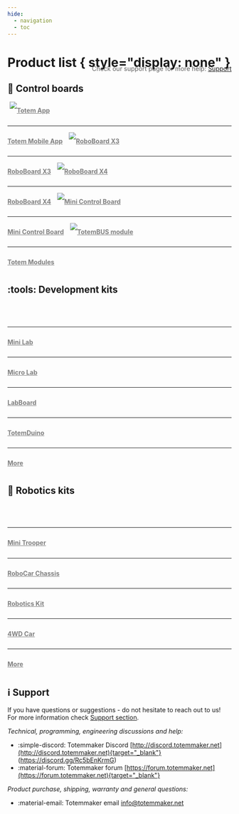 ```yaml
---
hide:
  - navigation
  - toc
---
```


# Product list { style="display: none" }

<blockquote style="float:right;margin-top:-30px;border-left:0">Check our support page for more help: <a href="support/">Support</a></blockquote>

<style>
a.cover {
    padding:5px!important;
    color:grey!important;
    text-align:center!important;
    font-weight:bold!important;
    font-size:1.0em!important;
    line-height:2.8;!important;
}
</style>

## :wireless: Control boards

<div class="grid" style="grid-template-columns: repeat(auto-fit, minmax(min(100%, 6rem), 1fr));max-width: 1200px;">
    <a href="remote-control/app/" class="card cover">
    <img alt="Totem App" src="/assets/images/totem-app-card.jpg"><hr />Totem Mobile App</a>
    <a href="roboboard-x3/" class="card cover">
    <img alt="RoboBoard X3" src="/assets/images/photo/roboboard-x3-v3.1-card.jpg"><hr />RoboBoard X3</a>
    <a href="roboboard-x4/" class="card cover">
    <img alt="RoboBoard X4" src="/assets/images/photo/roboboard-x4-v1.1-photo.jpg"><hr />RoboBoard X4</a>
    <a href="modules/mini-control-board/" class="card cover">
    <img alt="Mini Control Board" src="/assets/images/photo/mini-board-x3-v1.5v.2.0-photo.jpg"><hr />Mini Control Board</a>
    <a href="modules/" class="card cover">
    <img alt="TotemBUS module" src="/assets/images/photo/tbus-module-11-photo.jpg"><hr />Totem Modules</a>
</div>

## :tools: Development kits

<div class="grid" style="grid-template-columns: repeat(auto-fit, minmax(min(100%, 6rem), 1fr));;max-width: 1200px;">
    <a href="mini-lab/" class="card cover">
    <img alt="" src="/assets/images/products/kits/mini-lab.jpg"><hr />Mini Lab</a>
    <a href="totemduino/micro-lab/" class="card cover">
    <img alt="" src="/assets/images/products/kits/micro-lab.jpg"><hr />Micro Lab</a>
    <a href="labboard/" class="card cover">
    <img alt="" src="/assets/images/products/electronics/labboard.jpg"><hr />LabBoard</a>
    <a href="totemduino/" class="card cover">
    <img alt="" src="/assets/images/products/electronics/totemduino-v2.0.jpg"><hr />TotemDuino</a>
    <a href="products/#mini-lab" class="card cover">
    <img alt="" src="/assets/images/more.jpg"><hr />More</a>
</div>

## :wheel: Robotics kits

<div class="grid" style="grid-template-columns: repeat(auto-fit, minmax(min(100%, 6rem), 1fr));;max-width: 1200px;">
    <a href="products/robotics-kits/#mini-trooper" class="card cover">
    <img alt="" src="/assets/images/products/kits/mini-trooper.jpg"><hr />Mini Trooper</a>
    <a href="products/robotics-kits/#robocar-chassis" class="card cover">
    <img alt="" src="/assets/images/products/kits/robocar-chassis.jpg"><hr />RoboCar Chassis</a>
    <a href="products/robotics-kits/#robotics-kit" class="card cover">
    <img alt="" src="/assets/images/products/kits/robotics-kit.jpg"><hr />Robotics Kit</a>
    <a href="products/robotics-kits/#4wd-car" class="card cover">
    <img alt="" src="/assets/images/products/kits/4wd.jpg"><hr />4WD Car</a>
    <a href="products/#robotic-kits" class="card cover">
    <img alt="" src="/assets/images/more.jpg"><hr />More</a>
</div>

## :information_source: Support

If you have questions or suggestions - do not hesitate to reach out to us!  
For more information check [Support section](support.md).

_Technical, programming, engineering discussions and help:_

- :simple-discord: Totemmaker Discord [http://discord.totemmaker.net](http://discord.totemmaker.net){target="_blank"} <span style="-webkit-user-select: none;-ms-user-select: none;user-select: none;">(</span>https://discord.gg/Rc5bEnKrmG<span style="-webkit-user-select: none;-ms-user-select: none;user-select: none;">)</span>
- :material-forum: Totemmaker forum [https://forum.totemmaker.net](https://forum.totemmaker.net){target="_blank"}

_Product purchase, shipping, warranty and general questions:_

- :material-email: Totemmaker email <a href="mailto:info@totemmaker.net">info@totemmaker.net</a>
